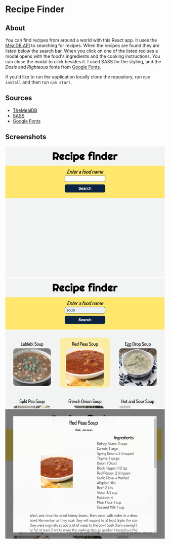 # Recipe Finder

## About

You can find recipes from around a world with this React app. It uses the [MealDB API](https://www.themealdb.com/api.php) to searching for recipes. When the recipes are found they are listed below the search bar. When you click on one of the listed recipes a modal opens with the food's ingredients and the cooking instructions. You can close the modal to click besides it. I used SASS for the styling, and the *Dosis* and *Righteous* fonts from [Google Fonts](https://fonts.google.com/).

If you'd like to run the application locally clone the repository, run `npm install` and then run `npm start`.

## Sources

- [TheMealDB](https://www.themealdb.com/api.php)
- [SASS](https://sass-lang.com/)
- [Google Fonts](https://fonts.google.com/)

## Screenshots

![](/src/Screenshots/finder1.png)
![](/src/Screenshots/finder2.png)
![](/src/Screenshots/finder3.png)